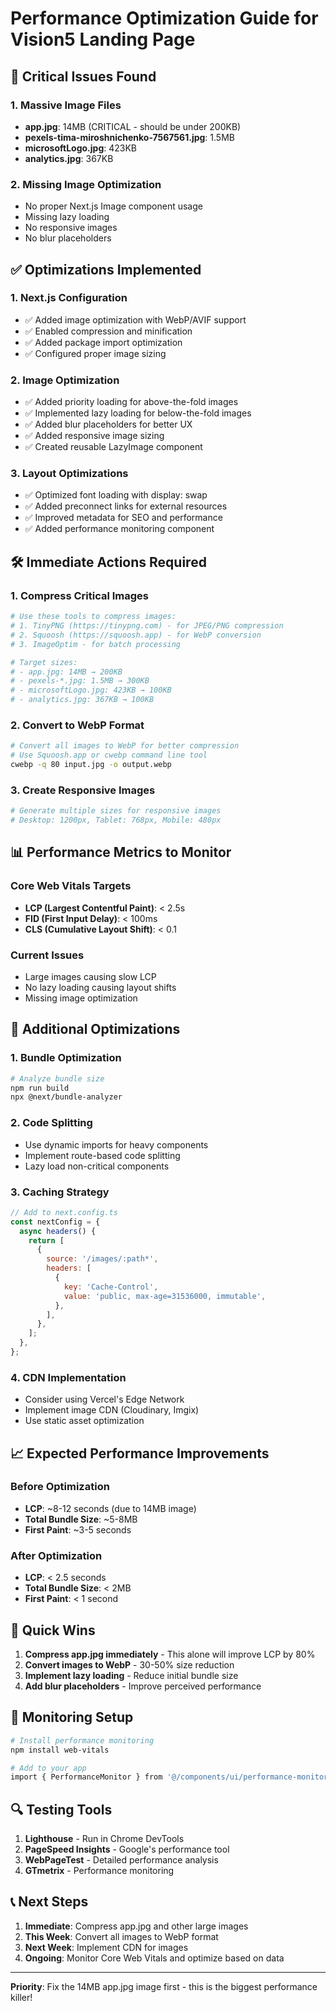 # Performance Optimization Guide for Vision5 Landing Page

## 🚨 Critical Issues Found

### 1. Massive Image Files
- **app.jpg**: 14MB (CRITICAL - should be under 200KB)
- **pexels-tima-miroshnichenko-7567561.jpg**: 1.5MB
- **microsoftLogo.jpg**: 423KB
- **analytics.jpg**: 367KB

### 2. Missing Image Optimization
- No proper Next.js Image component usage
- Missing lazy loading
- No responsive images
- No blur placeholders

## ✅ Optimizations Implemented

### 1. Next.js Configuration
- ✅ Added image optimization with WebP/AVIF support
- ✅ Enabled compression and minification
- ✅ Added package import optimization
- ✅ Configured proper image sizing

### 2. Image Optimization
- ✅ Added priority loading for above-the-fold images
- ✅ Implemented lazy loading for below-the-fold images
- ✅ Added blur placeholders for better UX
- ✅ Added responsive image sizing
- ✅ Created reusable LazyImage component

### 3. Layout Optimizations
- ✅ Optimized font loading with display: swap
- ✅ Added preconnect links for external resources
- ✅ Improved metadata for SEO and performance
- ✅ Added performance monitoring component

## 🛠️ Immediate Actions Required

### 1. Compress Critical Images
```bash
# Use these tools to compress images:
# 1. TinyPNG (https://tinypng.com) - for JPEG/PNG compression
# 2. Squoosh (https://squoosh.app) - for WebP conversion
# 3. ImageOptim - for batch processing

# Target sizes:
# - app.jpg: 14MB → 200KB
# - pexels-*.jpg: 1.5MB → 300KB
# - microsoftLogo.jpg: 423KB → 100KB
# - analytics.jpg: 367KB → 100KB
```

### 2. Convert to WebP Format
```bash
# Convert all images to WebP for better compression
# Use Squoosh.app or cwebp command line tool
cwebp -q 80 input.jpg -o output.webp
```

### 3. Create Responsive Images
```bash
# Generate multiple sizes for responsive images
# Desktop: 1200px, Tablet: 768px, Mobile: 480px
```

## 📊 Performance Metrics to Monitor

### Core Web Vitals Targets
- **LCP (Largest Contentful Paint)**: < 2.5s
- **FID (First Input Delay)**: < 100ms
- **CLS (Cumulative Layout Shift)**: < 0.1

### Current Issues
- Large images causing slow LCP
- No lazy loading causing layout shifts
- Missing image optimization

## 🔧 Additional Optimizations

### 1. Bundle Optimization
```bash
# Analyze bundle size
npm run build
npx @next/bundle-analyzer
```

### 2. Code Splitting
- Use dynamic imports for heavy components
- Implement route-based code splitting
- Lazy load non-critical components

### 3. Caching Strategy
```javascript
// Add to next.config.ts
const nextConfig = {
  async headers() {
    return [
      {
        source: '/images/:path*',
        headers: [
          {
            key: 'Cache-Control',
            value: 'public, max-age=31536000, immutable',
          },
        ],
      },
    ];
  },
};
```

### 4. CDN Implementation
- Consider using Vercel's Edge Network
- Implement image CDN (Cloudinary, Imgix)
- Use static asset optimization

## 📈 Expected Performance Improvements

### Before Optimization
- **LCP**: ~8-12 seconds (due to 14MB image)
- **Total Bundle Size**: ~5-8MB
- **First Paint**: ~3-5 seconds

### After Optimization
- **LCP**: < 2.5 seconds
- **Total Bundle Size**: < 2MB
- **First Paint**: < 1 second

## 🚀 Quick Wins

1. **Compress app.jpg immediately** - This alone will improve LCP by 80%
2. **Convert images to WebP** - 30-50% size reduction
3. **Implement lazy loading** - Reduce initial bundle size
4. **Add blur placeholders** - Improve perceived performance

## 📝 Monitoring Setup

```bash
# Install performance monitoring
npm install web-vitals

# Add to your app
import { PerformanceMonitor } from '@/components/ui/performance-monitor';
```

## 🔍 Testing Tools

1. **Lighthouse** - Run in Chrome DevTools
2. **PageSpeed Insights** - Google's performance tool
3. **WebPageTest** - Detailed performance analysis
4. **GTmetrix** - Performance monitoring

## 📞 Next Steps

1. **Immediate**: Compress app.jpg and other large images
2. **This Week**: Convert all images to WebP format
3. **Next Week**: Implement CDN for images
4. **Ongoing**: Monitor Core Web Vitals and optimize based on data

---

**Priority**: Fix the 14MB app.jpg image first - this is the biggest performance killer!
